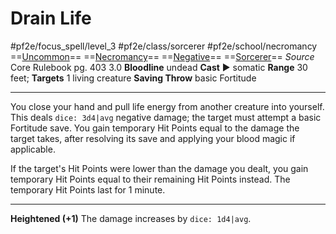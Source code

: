 # Drain Life
#pf2e/focus_spell/level_3 #pf2e/class/sorcerer #pf2e/school/necromancy 
==[Uncommon](Uncommon.md)== ==[Necromancy](Necromancy.md)== ==[Negative](Negative.md)== ==[Sorcerer](Sorcerer.md)==
*Source* Core Rulebook pg. 403 3.0
**Bloodline** undead
**Cast** ► somatic
**Range** 30 feet; **Targets** 1 living creature
**Saving Throw** basic Fortitude

---
You close your hand and pull life energy from another creature into yourself. This deals `dice: 3d4|avg` negative damage; the target must attempt a basic Fortitude save. You gain temporary Hit Points equal to the damage the target takes, after resolving its save and applying your blood magic if applicable.

If the target's Hit Points were lower than the damage you dealt, you gain temporary Hit Points equal to their remaining Hit Points instead. The temporary Hit Points last for 1 minute.

<hr>

**Heightened (+1)** The damage increases by `dice: 1d4|avg`.